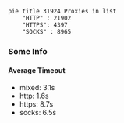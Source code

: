 
```mermaid
pie title 31924 Proxies in list
    "HTTP" : 21902
    "HTTPS": 4397
    "SOCKS" : 8965
```

### Some Info
#### Average Timeout

- mixed: 3.1s
- http: 1.6s
- https: 8.7s
- socks: 6.5s